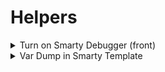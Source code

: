 # Helpers


<details>
  <summary>Turn on Smarty Debugger (front)</summary>

  ```php
      //file: /var/www/presta_test/config/defines.inc.php
      // Smarty profile switch on/off
      if (!defined('_PS_DEBUG_PROFILING_')) {
          if (strpos($_SERVER['PHP_SELF'], 'admin-') === 1) {
              define('_PS_DEBUG_PROFILING_', false);
          } else {
              define('_PS_DEBUG_PROFILING_', true);
          }
      }
  ```
  ```js
  // OPTIONAL - will toggle debugger results
      $(document).on('click', '#prestashop_profiling a', (e) => {
        $(e.target).closest('.row').find('.table-condensed ').toggle();
    });
   ```
    
</details>

<details>
  <summary>Var Dump in Smarty Template</summary>
  
  ```html
     <pre>{$menu|@print_r}</pre>
  ```
</details>
